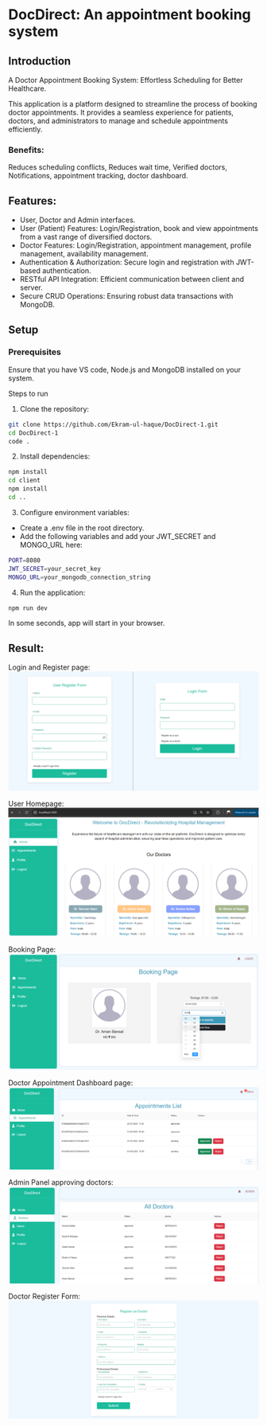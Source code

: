 # DocDirect: An appointment booking system
## Introduction
A Doctor Appointment Booking System: Effortless Scheduling for Better Healthcare. 

This application is a platform designed to streamline the process of booking doctor appointments. It provides a seamless experience for patients, doctors, and administrators to manage and schedule appointments efficiently.

### Benefits: 
Reduces scheduling conflicts, Reduces wait time, Verified doctors, Notifications, appointment tracking, doctor dashboard.

## Features:
* User, Doctor and Admin interfaces.
* User (Patient) Features: Login/Registration, book and view appointments from a vast range of diversified doctors.
* Doctor Features: Login/Registration, appointment management, profile management, availability management.
* Authentication & Authorization: Secure login and registration with JWT-based authentication.
* RESTful API Integration: Efficient communication between client and server.
* Secure CRUD Operations: Ensuring robust data transactions with MongoDB.

## Setup
### Prerequisites
Ensure that you have VS code, Node.js and MongoDB installed on your system. 

Steps to run
1. Clone the repository: 
```bash
git clone https://github.com/Ekram-ul-haque/DocDirect-1.git
cd DocDirect-1
code .
```

2. Install dependencies:
```bash
npm install
cd client
npm install
cd ..
```
3. Configure environment variables: 
* Create a .env file in the root directory.
* Add the following variables and add your JWT_SECRET and MONGO_URL here:

```bash
PORT=8080
JWT_SECRET=your_secret_key
MONGO_URL=your_mongodb_connection_string
```
4. Run the application:
```bash
npm run dev
```

In some seconds, app will start in your browser.

## Result:
Login and Register page:
![alt text](Images/LoginRegister.png)

User Homepage:
![alt text](Images/UserHomePage.png)

Booking Page: 
![alt text](Images/BookingPage.png)

Doctor Appointment Dashboard page:
![alt text](Images/Doc_appointment_dashboard.png)

Admin Panel approving doctors:
![alt text](Images/Admin_doc_approve.png)

Doctor Register Form:
![alt text](Images/ApplyDoctor.png)
